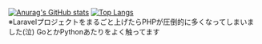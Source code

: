 [![Anurag's GitHub stats](https://github-readme-stats.vercel.app/api?username=KLag-SF)](https://github.com/anuraghazra/github-readme-stats)
[![Top Langs](https://github-readme-stats.vercel.app/api/top-langs/?username=KLag-SF?hide=blade)](https://github.com/anuraghazra/github-readme-stats)  
※Laravelプロジェクトをまるごと上げたらPHPが圧倒的に多くなってしまいました(泣) GoとかPythonあたりをよく触ってます
